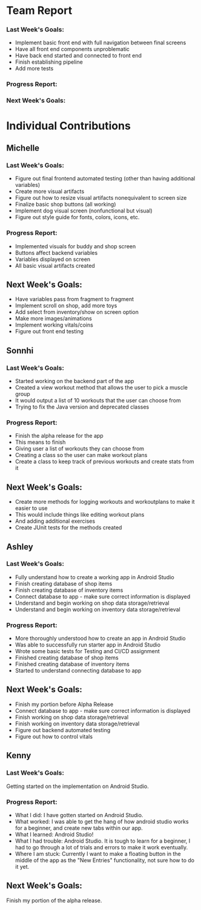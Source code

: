 # Team Report
### Last Week's Goals: 
- Implement basic front end with full navigation between final screens
- Have all front end components unproblematic
- Have back end started and connected to front end
- Finish establishing pipeline 
- Add more tests

### Progress Report: 


### Next Week's Goals:



# Individual Contributions

## Michelle
### Last Week's Goals:
- Figure out final frontend automated testing (other than having additional variables)
- Create more visual artifacts
- Figure out how to resize visual artifacts nonequivalent to screen size
- Finalize basic shop buttons (all working)
- Implement dog visual screen (nonfunctional but visual)
- Figure out style guide for fonts, colors, icons, etc.

### Progress Report:
- Implemented visuals for buddy and shop screen
- Buttons affect backend variables
- Variables displayed on screen
- All basic visual artifacts created

## Next Week's Goals:
- Have variables pass from fragment to fragment
- Implement scroll on shop, add more toys
- Add select from inventory/show on screen option
- Make more images/animations
- Implement working vitals/coins
- Figure out front end testing


## Sonnhi
### Last Week's Goals:
 - Started working on the backend part of the app
 - Created a view workout method that allows the user to pick a muscle group
 - It would output a list of 10 workouts that the user can choose from
 - Trying to fix the Java version and deprecated classes

### Progress Report:
- Finish the alpha release for the app 
- This means to finish 
- Giving user a list of workouts they can choose from 
- Creating a class so the user can make workout plans 
- Create a class to keep track of previous workouts and create stats from it

## Next Week's Goals:
- Create more methods for logging workouts and workoutplans to make it easier to use 
- This would include things like editing workout plans 
- And adding additional exercises
- Create JUnit tests for the methods created 

## Ashley
### Last Week's Goals:
- Fully understand how to create a working app in Android Studio
- Finish creating database of shop items
- Finish creating database of inventory items
- Connect database to app - make sure correct information is displayed
- Understand and begin working on shop data storage/retrieval
- Understand and begin working on inventory data storage/retrieval

### Progress Report:
- More thoroughly understood how to create an app in Android Studio
- Was able to successfully run starter app in Android Studio
- Wrote some basic tests for Testing and CI/CD assignment
- Finished creating database of shop items
- Finished creating database of inventory items
- Started to understand connecting database to app 

## Next Week's Goals:
- Finish my portion before Alpha Release
- Connect database to app - make sure correct information is displayed
- Finish working on shop data storage/retrieval
- Finish working on inventory data storage/retrieval
- Figure out backend automated testing
- Figure out how to control vitals

## Kenny
### Last Week's Goals:
Getting started on the implementation on Android Studio.

### Progress Report:
* What I did: I have gotten started on Android Studio. 
* What worked: I was able to get the hang of how android studio works for a beginner, and create new tabs within our app.
* What I learned: Android Studio!
* What I had trouble: Android Studio. It is tough to learn for a beginner, I had to go through a lot of trials and errors to make it work eventually.
* Where I am stuck: Currently I want to make a floating button in the middle of the app as the "New Entries" functionality, not sure how to do it yet.

## Next Week's Goals:
Finish my portion of the alpha release.
